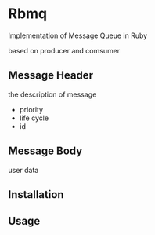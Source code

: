 # Rbmq

Implementation of Message Queue in Ruby  

based on producer and comsumer 

## Message Header
the description of message

* priority
* life cycle
* id

## Message Body
user data

## Installation

## Usage
